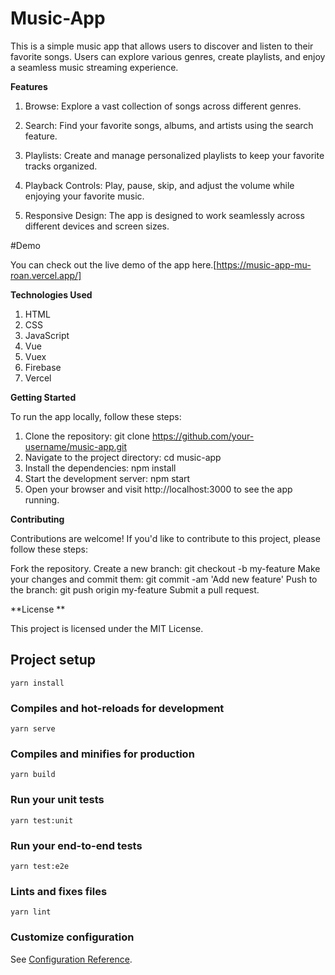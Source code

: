 # Music-App

This is a simple music app that allows users to discover and listen to their favorite songs. Users can explore various genres, create playlists, and enjoy a seamless music streaming experience.

**Features**
1. Browse: Explore a vast collection of songs across different genres.

2. Search: Find your favorite songs, albums, and artists using the search feature.

3. Playlists: Create and manage personalized playlists to keep your favorite tracks organized.
4. Playback Controls: Play, pause, skip, and adjust the volume while enjoying your favorite music.
5. Responsive Design: The app is designed to work seamlessly across different devices and screen sizes.

#Demo

You can check out the live demo of the app here.[https://music-app-mu-roan.vercel.app/]

**Technologies Used**
1. HTML
2. CSS
3. JavaScript
5. Vue
6. Vuex 
7. Firebase   
8. Vercel

**Getting Started**

To run the app locally, follow these steps:

1. Clone the repository: git clone https://github.com/your-username/music-app.git  
2. Navigate to the project directory: cd music-app  
3. Install the dependencies: npm install 
4. Start the development server: npm start 
5. Open your browser and visit http://localhost:3000 to see the app running. 

**Contributing**

Contributions are welcome! If you'd like to contribute to this project, please follow these steps:

Fork the repository. 
Create a new branch: git checkout -b my-feature 
Make your changes and commit them: git commit -am 'Add new feature' 
Push to the branch: git push origin my-feature 
Submit a pull request.   

**License **

This project is licensed under the MIT License. 



## Project setup
```
yarn install
```

### Compiles and hot-reloads for development
```
yarn serve
```

### Compiles and minifies for production
```
yarn build
```

### Run your unit tests
```
yarn test:unit
```

### Run your end-to-end tests
```
yarn test:e2e
```

### Lints and fixes files
```
yarn lint
```

### Customize configuration
See [Configuration Reference](https://cli.vuejs.org/config/).

